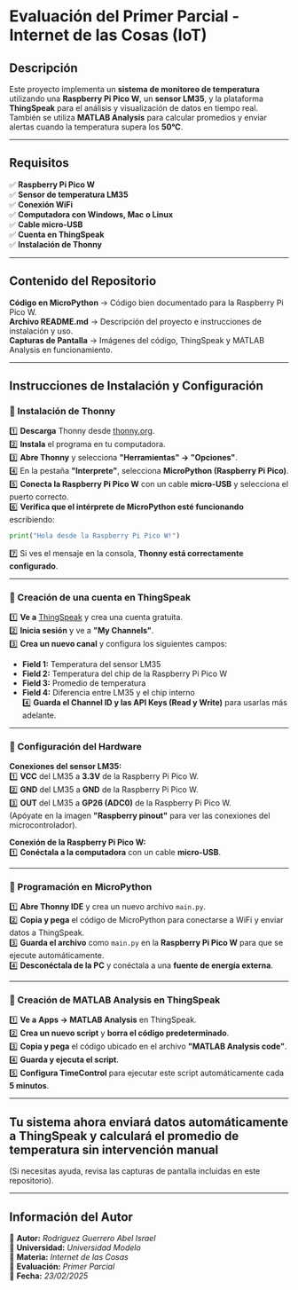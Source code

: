 #  Evaluación del Primer Parcial - Internet de las Cosas (IoT)

##  Descripción
Este proyecto implementa un **sistema de monitoreo de temperatura** utilizando una **Raspberry Pi Pico W**, un **sensor LM35**, y la plataforma **ThingSpeak** para el análisis y visualización de datos en tiempo real. También se utiliza **MATLAB Analysis** para calcular promedios y enviar alertas cuando la temperatura supera los **50°C**.

---

##  Requisitos
✅ **Raspberry Pi Pico W**  
✅ **Sensor de temperatura LM35**  
✅ **Conexión WiFi**  
✅ **Computadora con Windows, Mac o Linux**  
✅ **Cable micro-USB**  
✅ **Cuenta en ThingSpeak**  
✅ **Instalación de Thonny**  

---

##  Contenido del Repositorio
 **Código en MicroPython** → Código bien documentado para la Raspberry Pi Pico W.  
 **Archivo README.md** → Descripción del proyecto e instrucciones de instalación y uso.  
 **Capturas de Pantalla** → Imágenes del código, ThingSpeak y MATLAB Analysis en funcionamiento.  

---

##  Instrucciones de Instalación y Configuración

### 🔹 Instalación de Thonny
1️⃣ **Descarga** Thonny desde [thonny.org](https://thonny.org/).  
2️⃣ **Instala** el programa en tu computadora.  
3️⃣ **Abre Thonny** y selecciona **"Herramientas" → "Opciones"**.  
4️⃣ En la pestaña **"Interprete"**, selecciona **MicroPython (Raspberry Pi Pico)**.  
5️⃣ **Conecta la Raspberry Pi Pico W** con un cable **micro-USB** y selecciona el puerto correcto.  
6️⃣ **Verifica que el intérprete de MicroPython esté funcionando** escribiendo:  
   ```python
   print("Hola desde la Raspberry Pi Pico W!")
   ```  
7️⃣ Si ves el mensaje en la consola, **Thonny está correctamente configurado**.  

---

### 🔹 Creación de una cuenta en ThingSpeak
1️⃣ **Ve a** [ThingSpeak](https://thingspeak.com/) y crea una cuenta gratuita.  
2️⃣ **Inicia sesión** y ve a **"My Channels"**.  
3️⃣ **Crea un nuevo canal** y configura los siguientes campos:  
   - **Field 1:** Temperatura del sensor LM35  
   - **Field 2:** Temperatura del chip de la Raspberry Pi Pico W  
   - **Field 3:** Promedio de temperatura  
   - **Field 4:** Diferencia entre LM35 y el chip interno  
4️⃣ **Guarda el Channel ID y las API Keys (Read y Write)** para usarlas más adelante.  

---

### 🔹 Configuración del Hardware
 **Conexiones del sensor LM35:**  
1️⃣ **VCC** del LM35 a **3.3V** de la Raspberry Pi Pico W.  
2️⃣ **GND** del LM35 a **GND** de la Raspberry Pi Pico W.  
3️⃣ **OUT** del LM35 a **GP26 (ADC0)** de la Raspberry Pi Pico W.  
(Apóyate en la imagen **"Raspberry pinout"** para ver las conexiones del microcontrolador).  

 **Conexión de la Raspberry Pi Pico W:**  
1️⃣ **Conéctala a la computadora** con un cable **micro-USB**.  

---

### 🔹 Programación en MicroPython
1️⃣ **Abre Thonny IDE** y crea un nuevo archivo `main.py`.  
2️⃣ **Copia y pega** el código de MicroPython para conectarse a WiFi y enviar datos a ThingSpeak.  
3️⃣ **Guarda el archivo** como `main.py` en la **Raspberry Pi Pico W** para que se ejecute automáticamente.  
4️⃣ **Desconéctala de la PC** y conéctala a una **fuente de energía externa**.  

---

### 🔹 Creación de MATLAB Analysis en ThingSpeak
1️⃣ **Ve a** **Apps → MATLAB Analysis** en ThingSpeak.  
2️⃣ **Crea un nuevo script** y **borra el código predeterminado**.  
3️⃣ **Copia y pega** el código ubicado en el archivo **"MATLAB Analysis code"**.  
4️⃣ **Guarda y ejecuta el script**.  
5️⃣ **Configura TimeControl** para ejecutar este script automáticamente cada **5 minutos**.  

---

##  **Tu sistema ahora enviará datos automáticamente a ThingSpeak y calculará el promedio de temperatura sin intervención manual**

(Si necesitas ayuda, revisa las capturas de pantalla incluidas en este repositorio).  

---

##  Información del Autor
📍 **Autor:** *Rodriguez Guerrero Abel Israel*  
📍 **Universidad:** *Universidad Modelo*  
📍 **Materia:** *Internet de las Cosas*  
📍 **Evaluación:** *Primer Parcial*  
📍 **Fecha:** *23/02/2025*  








